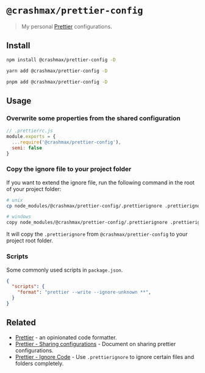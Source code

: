 # `@crashmax/prettier-config`

> My personal [Prettier](https://prettier.io) configurations.

## Install

```sh
npm install @crashmax/prettier-config -D
```

```sh
yarn add @crashmax/prettier-config -D
```

```sh
pnpm add @crashmax/prettier-config -D
```

## Usage

### Overwrite some properties from the shared configuration

```js
// .prettierrc.js
module.exports = {
  ...require('@crashmax/prettier-config'),
  semi: false
}
```

### Copy the ignore file to your project folder

If you want to extend the ignore file, run the following command in the root of your project folder:

```bash
# unix
cp node_modules/@crashmax/prettier-config/.prettierignore .prettierignore

# windows
copy node_modules/@crashmax/prettier-config/.prettierignore .prettierignore
```

It will copy the `.prettierignore` from `@crashmax/prettier-config` to your project root folder.

### Scripts

Some commonly used scripts in `package.json`.

```json
{
  "scripts": {
    "format": "prettier --write --ignore-unknown **",
  }
}
```

## Related

- [Prettier](https://github.com/prettier/prettier) - an opinionated code formatter.
- [Prettier - Sharing configurations](https://prettier.io/docs/en/configuration.html#sharing-configurations) - Document on sharing prettier configurations.
- [Prettier - Ignore Code](https://prettier.io/docs/en/ignore.html) - Use `.prettierignore` to ignore certain files and folders completely.
